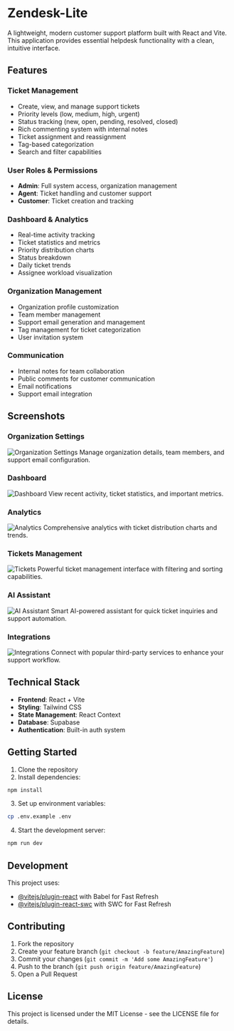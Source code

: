 # Zendesk-Lite

A lightweight, modern customer support platform built with React and Vite. This application provides essential helpdesk functionality with a clean, intuitive interface.

## Features

### Ticket Management
- Create, view, and manage support tickets
- Priority levels (low, medium, high, urgent)
- Status tracking (new, open, pending, resolved, closed)
- Rich commenting system with internal notes
- Ticket assignment and reassignment
- Tag-based categorization
- Search and filter capabilities

### User Roles & Permissions
- **Admin**: Full system access, organization management
- **Agent**: Ticket handling and customer support
- **Customer**: Ticket creation and tracking

### Dashboard & Analytics
- Real-time activity tracking
- Ticket statistics and metrics
- Priority distribution charts
- Status breakdown
- Daily ticket trends
- Assignee workload visualization

### Organization Management
- Organization profile customization
- Team member management
- Support email generation and management
- Tag management for ticket categorization
- User invitation system

### Communication
- Internal notes for team collaboration
- Public comments for customer communication
- Email notifications
- Support email integration

## Screenshots

### Organization Settings
![Organization Settings](./screenshots/organization-settings.png)
Manage organization details, team members, and support email configuration.

### Dashboard
![Dashboard](./screenshots/dashboard.png)
View recent activity, ticket statistics, and important metrics.

### Analytics
![Analytics](./screenshots/analytics.png)
Comprehensive analytics with ticket distribution charts and trends.

### Tickets Management
![Tickets](./screenshots/tickets.png)
Powerful ticket management interface with filtering and sorting capabilities.

### AI Assistant
![AI Assistant](./screenshots/ai_assistant.png)
Smart AI-powered assistant for quick ticket inquiries and support automation.

### Integrations
![Integrations](./screenshots/integrations.png)
Connect with popular third-party services to enhance your support workflow.

## Technical Stack

- **Frontend**: React + Vite
- **Styling**: Tailwind CSS
- **State Management**: React Context
- **Database**: Supabase
- **Authentication**: Built-in auth system

## Getting Started

1. Clone the repository
2. Install dependencies:
```bash
npm install
```

3. Set up environment variables:
```bash
cp .env.example .env
```

4. Start the development server:
```bash
npm run dev
```

## Development

This project uses:
- [@vitejs/plugin-react](https://github.com/vitejs/vite-plugin-react/blob/main/packages/plugin-react/README.md) with Babel for Fast Refresh
- [@vitejs/plugin-react-swc](https://github.com/vitejs/vite-plugin-react-swc) with SWC for Fast Refresh

## Contributing

1. Fork the repository
2. Create your feature branch (`git checkout -b feature/AmazingFeature`)
3. Commit your changes (`git commit -m 'Add some AmazingFeature'`)
4. Push to the branch (`git push origin feature/AmazingFeature`)
5. Open a Pull Request

## License

This project is licensed under the MIT License - see the LICENSE file for details.
